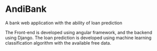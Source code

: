# AndiBank
A bank web application with the ability of loan prediction

The Front-end is developed using angular framework, and the backend using Django.
The loan prediction is developed using machine learning classification algorithm with the available free data.

